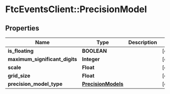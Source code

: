 # FtcEventsClient::PrecisionModel

## Properties
Name | Type | Description | Notes
------------ | ------------- | ------------- | -------------
**is_floating** | **BOOLEAN** |  | [optional] 
**maximum_significant_digits** | **Integer** |  | [optional] 
**scale** | **Float** |  | [optional] 
**grid_size** | **Float** |  | [optional] 
**precision_model_type** | [**PrecisionModels**](PrecisionModels.md) |  | [optional] 

